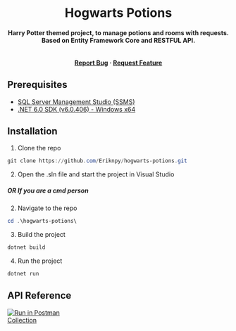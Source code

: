 <h1 align="center">Hogwarts Potions</h1>

<h4 align="center">Harry Potter themed project, to manage potions and rooms with requests. Based on Entity Framework Core and RESTFUL API.<br><br><br>
<a href="https://github.com/Eriknpy/hogwarts-potions/issues">Report Bug</a>
    ·
    <a href="https://github.com/Eriknpy/hogwarts-potions/issues">Request Feature</a></h4>

## Prerequisites

- [SQL Server Management Studio (SSMS)](https://aka.ms/ssmsfullsetup)
- [.NET 6.0 SDK (v6.0.406) - Windows x64](https://dotnet.microsoft.com/en-us/download/dotnet/thank-you/sdk-6.0.406-windows-x64-installer)

## Installation

1. Clone the repo
```powershell
git clone https://github.com/Eriknpy/hogwarts-potions.git
```
2. Open the .sln file and start the project in Visual Studio

<h5>OR If you are a cmd person</h5>

2. Navigate to the repo
```powershell
cd .\hogwarts-potions\
```
3. Build the project
```powershell
dotnet build
```
4. Run the project
```powershell
dotnet run
```

## API Reference
[![Run in Postman](https://run.pstmn.io/button.svg)](https://god.gw.postman.com/run-collection/21442554-11740c6b-b887-455c-987b-f7eb96034863?action=collection%2Ffork&collection-url=entityId%3D21442554-11740c6b-b887-455c-987b-f7eb96034863%26entityType%3Dcollection%26workspaceId%3D984256e6-c845-487b-8870-a9b9d22dbdd9#?env%5BHogwarts%20Potions%5D=W3sia2V5IjoiYmFzZV91cmwiLCJ2YWx1ZSI6Imh0dHBzOi8vbG9jYWxob3N0OjQ0MzkwIiwiZW5hYmxlZCI6dHJ1ZSwidHlwZSI6ImRlZmF1bHQifSx7ImtleSI6InJvb21fY29udHJvbGxlciIsInZhbHVlIjoiL3Jvb20vIiwiZW5hYmxlZCI6dHJ1ZSwidHlwZSI6ImRlZmF1bHQifSx7ImtleSI6InBvdGlvbnNfY29udHJvbGxlciIsInZhbHVlIjoiL3BvdGlvbiIsImVuYWJsZWQiOnRydWUsInR5cGUiOiJkZWZhdWx0In1d)\
[Collection](https://api.postman.com/collections/21442554-11740c6b-b887-455c-987b-f7eb96034863?access_key=PMAT-01GQ6876HMSY235RA81N8SSB9S)
